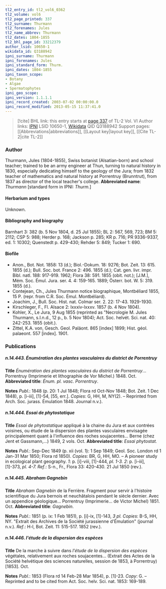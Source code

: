 ```yaml
---
tl2_entry_id: tl2_vol6_0362
tl2_volume: vol6
tl2_page_printed: 337
tl2_surname: Thurmann
tl2_forenames: Jules
tl2_name_abbrev: Thurmann
tl2_dates: 1804-1855
tl2_bhl_page_id: 33212379
author_lsid: 10650-1
wikidata_id: Q3188942
ipni_surname: Thurmann
ipni_forenames: Jules
ipni_standard_form: Thurm.
ipni_dates: 1804-1855
ipni_taxon_scope: 
- Botany
- Algae
- Spermatophytes
ipni_geo_scope: 
ipni_version: 1.1.1.1
ipni_record_created: 2003-07-02 00:00:00.0
ipni_record_modified: 2013-05-15 11:37:41.0
---
```


> [!cite] BHL link: this entry starts at [page 337](https://www.biodiversitylibrary.org/page/33212379) of TL-2 Vol. VI
> Author links: [IPNI](https://www.ipni.org/a/10650-1) LSID 10650-1, [Wikidata](https://www.wikidata.org/wiki/Q3188942) QID Q3188942
> Support pages: [[Abbreviations|abbreviations]], [[Layout key|layout key]], [[Cite TL-2|cite TL-2]]

### Author

Thurmann, Jules (1804-1855), Swiss botanist (Alsatian-born) and school teacher; trained to be an army engineer at Thun, turning to natural history in 1830, especially dedicating himself to the geology of the Jura; from 1832 teacher of mathematics and natural history at Porrentruy (Brunntrut), from 1837 as director of the local teacher's college. 
**Abbreviated name**: *Thurmann* \[standard form in IPNI: *Thurm.*\]

#### Herbarium and types

Unknown.

#### Bibliography and biography

Barnhart 3: 382 (b. 5 Nov 1804, d. 25 Jul 1855); BL 2: 567, 569, 723; BM 5: 2112; CSP 5: 988; Herder p. 168; Jackson p. 285; KR p. 716; PR 9336-9337, ed. 1: 10302; Quenstedt p. 429-430; Rehder 5: 849; Tucker 1: 690.

#### Biofile

- Anon., Bot. Not. 1858: 13 (d.); Biol.-Dokum. 18: 9276; Bot. Zeit. 13: 615. 1855 (d.); Bull. Soc. bot. France 2: 496. 1855 (d.); Cat. gen. livr. impr. Bibl. natl. 188: 917-919. 1962; Flora 38: 591. 1855 (obit. not.); \[J.M.\], Mém. Soc. Émul. Jura. ser. 4. 4: 159-165. 1889; Österr. bot. W. 5: 319. 1855 (d.).
- Contejean, Ch., Jules Thurmann notice biographique, Montbéliard 1855, 15 P. (repr. from C.R. Soc. Émul. Montbéliard).
- Joachim, J., Bull. Soc. Hist. nat. Colmar ser. 2. 22: 17-43. 1929-1930.
- Kirschleger, F., Fl. Alsace 2: lxxxiv-lxxxv. 1857 (b. 4 Nov 1804).
- Kohler, X., Le Jura, 9 Aug 1855 (reprinted as "Necrologie M. Jules Thurmann, s.l.n.d., 12 p., b. 5 Nov 1804); Act. Soc. helvét. Sci. nat. 40: 242-253. 1855 (obit.).
- Zittel, K.A. von, Gesch. Geol. Paläont. 865 \[index\] 1899; Hist. géol. palaeont. 557 \[index\]. 1901.

### Publications

##### n.14.443. Énumération des plantes vasculaires du district de Porrentruy

**Title**
*Énumération des plantes vasculaires du district de Porrentruy*... Porrentruy (Imprimerie et lithographie de Vor Michel.) 1848. Oct.
**Abbreviated title**: *Énum. pl. vasc. Porrentruy*.

**Notes**
*Publ*.: 1848 (p. 20: 1 Jul 1848; Flora rd Oct-Nov 1848; Bot. Zeit. 1 Dec 1848), p. \[i-iii\], \[1\]-54, \[55, err.\]. *Copies*: G, HH, M, NY(2). – Reprinted from Arch. Soc. jurass. Émulation 1848. Journal n.v.).

##### n.14.444. Essai de phytostatique

**Title**
*Essai de phytostatique* appliqué à la chaine du Jura et aux contrées voisines, ou étude de la dispersion des plantes vasculaires envisagée principalement quant à l'influence des roches soujacentes... Berne (chez Jent et Gassmann,...) 1849, 2 vols. Oct.
**Abbreviated title**: *Essai phytostat.*

**Notes**
*Publ*.: Sep-Dec 1849 (p. xii (vol. 1): 1 Sep 1849; Geol. Soc. London rd 1 Jan-31 Mar 1850; Flora rd 1850). *Copies*: BR, G, HH, MO. – A pioneer study in ecological plant geography.
*1*: p. \[i\]-viii, \[1\]-444, *pl. 1-3.*
*2*: p. \[i-iii\], \[1\]-373, *pl. 4-7.*
*Ref*.: S-n., Fr., Flora 33: 420-430. 21 Jul 1850 (rev.).

##### n.14.445. Abraham Gagnebin

**Title**
*Abraham Gagnebin* de la Ferrière. Fragment pour servir à l'histoire scientifique du Jura bernois et neuchâtalois pendant le siècle dernier. Avec un appendice géologique... Porrentruy (Imprimerie... de Victor Michel) 1851. Oct.
**Abbreviated title**: *Gagnebin*.

**Notes**
*Publ*.: 1851 (p. ix: 1 Feb 1851), p. \[i\]-ix, \[1\]-143, *3 pl. Copies*: B-S, HH, NY. "Extrait des Archives de la Société jurassienne d'Émulation" (journal n.v.).
*Ref*.: H-l, Bot. Zeit. 11: 515-517. 1852 (rev.).

##### n.14.446. l'étude de la dispersion des espèces

**Title**
De la marche à suivre dans *l'étude de la dispersion des espèces* végétales, relativement aux roches soujacentes... (Extrait des Actes de la Société helvétique des sciences naturelles, session de 1853, à Porrentruy) \[1853\]. Oct.

**Notes**
*Publ*.: 1853 (Flora rd 14 Feb-28 Mar 1854), p. \[1\]-23. *Copy*: G. – Reprinted and to be cited from Act. Soc. helv. Sci. nat. 1853: 169-189.

